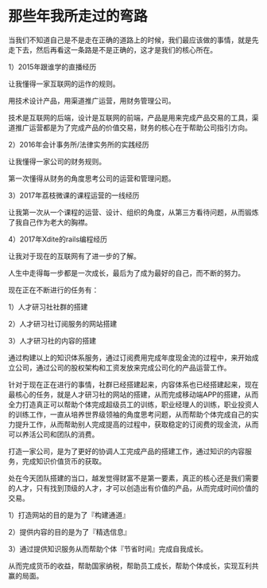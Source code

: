 # 那些年我所走过的弯路

当我们不知道自己是不是走在正确的道路上的时候，我们最应该做的事情，就是先走下去，然后再看这一条路是不是正确的，这才是我们的核心所在。

1）2015年跟谁学的直播经历

让我懂得一家互联网的运作的规则。

用技术设计产品，用渠道推广运营，用财务管理公司。

技术是互联网的后端，设计是互联网的前端，产品是用来完成产品交易的工具，渠道推广运营都是为了完成产品的价值交易，财务的核心在于帮助公司指引方向。

2）2016年会计事务所/法律实务所的实践经历

让我懂得一家公司的财务规则。

第一次懂得从财务的角度思考公司的运营和管理问题。

3）2017年荔枝微课的课程运营的一线经历

让我第一次从一个课程的运营、设计、组织的角度，从第三方看待问题，从而锻炼了我自己作为老大的胸襟。

4）2017年Xdite的rails编程经历

让我对于现在的互联网有了进一步的了解。

人生中走得每一步都是一次成长，最后为了成为最好的自己，而不断的努力。

现在正在不断进行的任务有：

1）人才研习社社群的搭建

2）人才研习社订阅服务的网站搭建

3）人才研习社的内容的搭建

通过构建以上的知识体系服务，通过订阅费用完成年度现金流的过程中，来开始成立公司，通过公司的股权架构和工资发放来完成公司化的产品运营工作。

针对于现在正在进行的事情，社群已经搭建起来，内容体系也已经搭建起来，现在最核心的任务，就是人才研习社的网站的搭建，从而完成移动端APP的搭建，从而全力打造真正可以帮助个体完成超级员工的训练，职业经理人的训练，职业投资人的训练工作，一直从培养世界级领袖的角度思考问题，从而帮助个体完成自己的实力提升工作，从而帮助别人完成提高的过程中，获取稳定的订阅费的现金流，从而可以养活公司和团队的消费。

打造一家公司，是为了更好的协调人工完成产品的搭建工作，通过知识的内容服务，完成知识价值货币的获取。

处在今天团队搭建的当口，越发觉得财富不是第一要素，真正的核心还是我们需要的人才，只有找到顶级的人才，才可以创造出有价值的产品，从而完成时间价值的交易。

1）打造网站的目的是为了『构建通道』

2）提供内容的目的是为了『精选信息』

3）通过提供知识服务从而帮助个体『节省时间』完成自我成长。

从而完成货币的收益，帮助国家纳税，帮助员工成长，帮助个体成长，实现互利共赢的局面。
